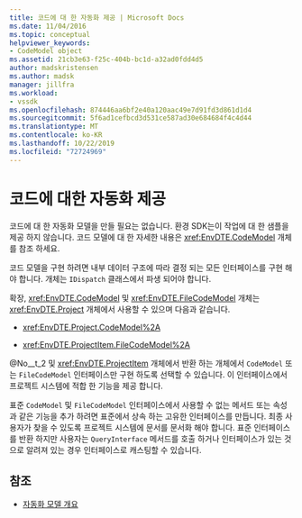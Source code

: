 ```yaml
---
title: 코드에 대 한 자동화 제공 | Microsoft Docs
ms.date: 11/04/2016
ms.topic: conceptual
helpviewer_keywords:
- CodeModel object
ms.assetid: 21cb3e63-f25c-404b-bc1d-a32ad0fdd4d5
author: madskristensen
ms.author: madsk
manager: jillfra
ms.workload:
- vssdk
ms.openlocfilehash: 874446aa6bf2e40a120aac49e7d91fd3d861d1d4
ms.sourcegitcommit: 5f6ad1cefbcd3d531ce587ad30e684684f4c4d44
ms.translationtype: MT
ms.contentlocale: ko-KR
ms.lasthandoff: 10/22/2019
ms.locfileid: "72724969"
---
```

# <a name="providing-automation-for-code"></a>코드에 대한 자동화 제공
코드에 대 한 자동화 모델을 만들 필요는 없습니다. 환경 SDK는이 작업에 대 한 샘플을 제공 하지 않습니다. 코드 모델에 대 한 자세한 내용은 <xref:EnvDTE.CodeModel> 개체를 참조 하세요.

 코드 모델을 구현 하려면 내부 데이터 구조에 따라 결정 되는 모든 인터페이스를 구현 해야 합니다. 개체는 `IDispatch` 클래스에서 파생 되어야 합니다.

 확장, <xref:EnvDTE.CodeModel> 및 <xref:EnvDTE.FileCodeModel> 개체는 <xref:EnvDTE.Project> 개체에서 사용할 수 있으며 다음과 같습니다.

- <xref:EnvDTE.Project.CodeModel%2A>

- <xref:EnvDTE.ProjectItem.FileCodeModel%2A>

 @No__t_2 및 <xref:EnvDTE.ProjectItem> 개체에서 반환 하는 개체에서 `CodeModel` 또는 `FileCodeModel` 인터페이스만 구현 하도록 선택할 수 있습니다. 이 인터페이스에서 프로젝트 시스템에 적합 한 기능을 제공 합니다.

 표준 `CodeModel` 및 `FileCodeModel` 인터페이스에서 사용할 수 없는 메서드 또는 속성과 같은 기능을 추가 하려면 표준에서 상속 하는 고유한 인터페이스를 만듭니다. 최종 사용자가 찾을 수 있도록 프로젝트 시스템에 문서를 문서화 해야 합니다. 표준 인터페이스를 반환 하지만 사용자는 `QueryInterface` 메서드를 호출 하거나 인터페이스가 있는 것으로 알려져 있는 경우 인터페이스로 캐스팅할 수 있습니다.

## <a name="see-also"></a>참조
- [자동화 모델 개요](../../extensibility/internals/automation-model-overview.md)